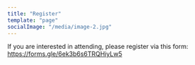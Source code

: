 ```yaml
---
title: "Register"
template: "page"
socialImage: "/media/image-2.jpg"
---
```



If you are interested in attending, please register via this form: https://forms.gle/6ek3b6s6TRQHiyLw5